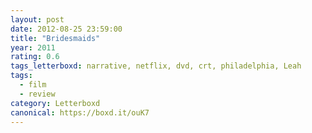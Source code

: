 ```yaml
---
layout: post 
date: 2012-08-25 23:59:00
title: "Bridesmaids"
year: 2011
rating: 0.6
tags_letterboxd: narrative, netflix, dvd, crt, philadelphia, Leah
tags:
  - film
  - review
category: Letterboxd
canonical: https://boxd.it/ouK7
---
```

